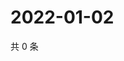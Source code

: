# 2022-01-02

共 0 条

<!-- BEGIN WEIBO -->
<!-- 最后更新时间 Sun Jan 02 2022 23:14:44 GMT+0800 (China Standard Time) -->

<!-- END WEIBO -->
